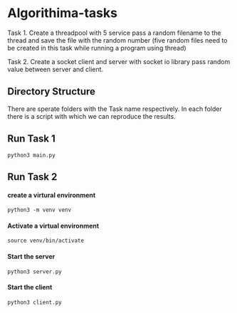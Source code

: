# Algorithima-tasks

Task 1. Create a threadpool with 5 service pass a random filename to the thread and save the file with the random number (five random files need to be created in this task while running a program using thread)

Task 2. Create a socket client and server with socket io library pass random value between server and client. 

## Directory Structure

There are sperate folders with the Task name respectively. In each folder there is a script with which we can reproduce the results.

## Run Task 1

`python3 main.py`


## Run Task 2

#### create a virtural environment

`python3 -m venv venv`

#### Activate a virtual environment

`source venv/bin/activate`

#### Start the server

`python3 server.py`

#### Start the client

`python3 client.py`